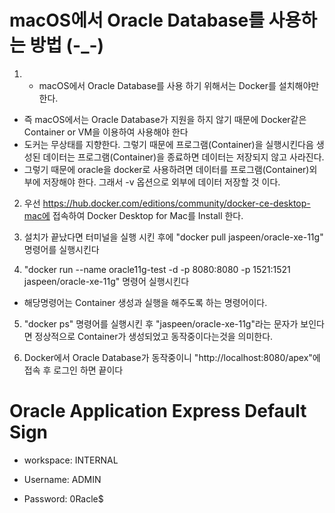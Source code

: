 # macOS에서 Oracle Database를 사용하는 방법 (-_-)
 1. * macOS에서 Oracle Database를 사용 하기 위해서는 Docker를 설치해야만 한다. 
  * 즉 macOS에서는 Oracle Database가 지원을 하지 않기 때문에 Docker같은 Container or VM을 이용하여 사용해야 한다
  * 도커는 무상태를 지향한다. 그렇기 때문에 프로그램(Container)을 실행시킨다음 생성된 데이터는 프로그램(Container)을 종료하면 데이터는 저장되지 않고 사라진다. 
  * 그렇기 때문에 oracle을 docker로 사용하려면 데이터를 프로그램(Container)외부에 저장해야 한다. 그래서 -v 옵션으로 외부에 데이터 저장할 것 이다.

 2. 우선 https://hub.docker.com/editions/community/docker-ce-desktop-mac에 접속하여 Docker Desktop for Mac를 Install 한다.

 3. 설치가 끝났다면 터미널을 실행 시킨 후에 "docker pull jaspeen/oracle-xe-11g" 명령어를 실행시킨다

 4. "docker run --name oracle11g-test -d -p 8080:8080 -p 1521:1521 jaspeen/oracle-xe-11g" 명령어 실행시킨다 
  * 해당명령어는 Container 생성과 실행을 해주도록 하는 명령어이다.

 5. "docker ps" 명령어를 실행시킨 후 "jaspeen/oracle-xe-11g"라는 문자가 보인다면 정상적으로 Container가 생성되었고 동작중이다는것을 의미한다.

 6. Docker에서 Oracle Database가 동작중이니 "http://localhost:8080/apex"에 접속 후 로그인 하면 끝이다


# Oracle Application Express Default Sign
 - workspace: INTERNAL
 
 - Username: ADMIN

 - Password: 0Racle$